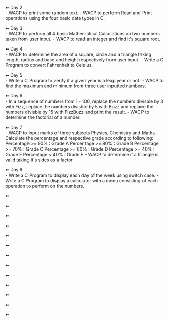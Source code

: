 ➼ Day 2  
                - WACP to print some random text.
                - WACP to perform Read and Print operations using the four basic data types in C.

➼ Day 3  
                - WACP to perform all 4 basic Mathematical Calculations on two numbers taken from user input.
                - WACP to read an integer and find it's square root.

➼ Day 4  
                - WACP to determine the area of a square, circle and a triangle taking length, radius and base and height respectively from user input.
                - Write a C Program to convert Fahrenheit to Celsius.

➼ Day 5  
                - Write a C Program to verify if a given year is a leap year or not. 
                - WACP to find the maximum and minimum from three user inputted numbers.

➼ Day 6  
                - In a sequence of numbers from 1 - 100, replace the numbers divisble by 3 with Fizz, replace the numbers divisble by 5 with Buzz
                   and replace the numbers divisble by 15 with FizzBuzz and print the result.
                - WACP to determine the factorial of a number.

➼ Day 7  
                - WACP to input marks of three subjects Physics, Chemistry and Maths. Calculate the percentage and respective grade according to following:
                       Percentage >= 90% : Grade A
                       Percentage >= 80% : Grade B
                       Percentage >= 70% : Grade C
                       Percentage >= 60% : Grade D
                       Percentage >= 40% : Grade E
                       Percentage < 40% : Grade F
                - WACP to determine if a triangle is valid taking it's sides as a factor.

➼ Day 8  
                - Write a C Program to display each day of the week using switch case.
                - Write a C Program to display a calculator with a menu consisting of each operation to perform on the numbers.

➼

➼

➼

➼

➼

➼

➼

➼

➼

➼

➼

➼

➼
